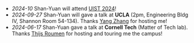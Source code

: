 - _2024-10_ Shan-Yuan will attend [UIST 2024](https://uist.acm.org/2024)!
- _2024-09-27_ Shan-Yuan will gave a talk at **UCLA** (2pm, Engineering Bldg IV, Shannon Room 54-134). Thanks [Yang Zhang](https://yangzhang.dev/) for hosting me!
- _2024-06-17_ Shan-Yuan gave a talk at **Cornell Tech** (Matter of Tech lab). Thanks [Thijs Roumen](https://thijsroumen.eu/) for hosting and touring me the campus!
